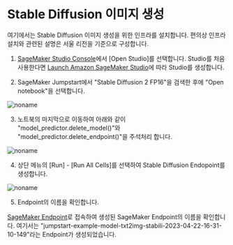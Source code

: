 # Stable Diffusion 이미지 생성

여기에서는 Stable Diffusion 이미지 생성을 위한 인프라를 설치합니다. 편의상 인프라 설치와 관련된 설명은 서울 리전을 기준으로 구성합니다. 

1) [SageMaker Studio Console](https://ap-northeast-2.console.aws.amazon.com/sagemaker/home?region=ap-northeast-2#/studio-landing)에서 [Open Studio]를 선택합니다. Studio를 처음 사용한다면 [Launch Amazon SageMaker Studio](https://docs.aws.amazon.com/sagemaker/latest/dg/studio-launch.html)에 따라 Studio를 생성합니다.

2) SageMaker Jumpstart에서 "Stable Diffusion 2 FP16"을 검색한 후에 "Open notebook"을 선택합니다.

![noname](https://user-images.githubusercontent.com/52392004/233795862-8d99e819-3295-4912-8785-73bbb451af86.png)

3) 노트북의 마지막으로 이동하여 아래와 같이 "model_predictor.delete_model()"와 "model_predictor.delete_endpoint()"을 주석처리 합니다. 

![noname](https://user-images.githubusercontent.com/52392004/235278373-d92c7c1e-998f-46a7-b8f6-b4d25b7e55b7.png)

4) 상단 메뉴의 [Run] - [Run All Cells]를 선택하여 Stable Diffusion Endopoint를 생성합니다. 

![noname](https://user-images.githubusercontent.com/52392004/233796121-b504f965-3c82-4c6e-9904-a3d9fce6de81.png)

5) Endpoint의 이름을 확인합니다.

[SageMaker Endpoint](https://ap-northeast-1.console.aws.amazon.com/sagemaker/home?region=ap-northeast-1#/endpoints)로 접속하여 생성된 SageMaker Endpoint의 이름을 확인합니다. 여기서는 "jumpstart-example-model-txt2img-stabili-2023-04-22-16-31-10-149"라는 Endpoint가 생성되었습니다.
